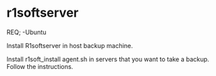 # r1softserver
REQ;
-Ubuntu 

Install R1softserver in host backup machine. 

Install r1soft_install agent.sh in servers that you want to take a backup. Follow the instructions.
